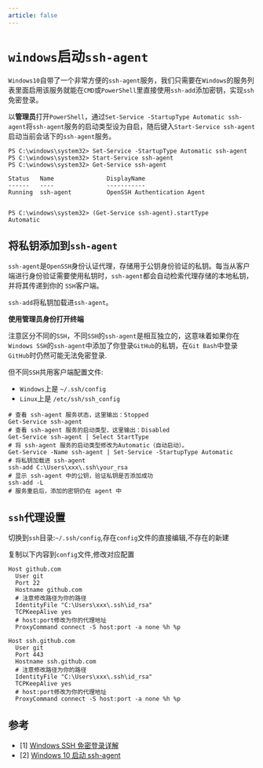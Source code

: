 ```yaml
---
article: false
---
```

# `windows`启动`ssh-agent`

`Windows10`自带了一个非常方便的`ssh-agent`服务，我们只需要在`Windows`的服务列表里面启用该服务就能在`CMD`或`PowerShell`里直接使用`ssh-add`添加密钥，实现`ssh`免密登录。

以**管理员**打开`PowerShell`，通过`Set-Service -StartupType Automatic ssh-agent`将`ssh-agent`服务的启动类型设为自启，随后键入`Start-Service ssh-agent`启动当前会话下的`ssh-agent`服务。

```dos
PS C:\windows\system32> Set-Service -StartupType Automatic ssh-agent
PS C:\windows\system32> Start-Service ssh-agent
PS C:\windows\system32> Get-Service ssh-agent

Status   Name               DisplayName
------   ----               -----------
Running  ssh-agent          OpenSSH Authentication Agent


PS C:\windows\system32> (Get-Service ssh-agent).startType
Automatic
```

## 将私钥添加到`ssh-agent`

`ssh-agent`是`OpenSSH`身份认证代理，存储用于公钥身份验证的私钥。每当从客户端进行身份验证需要使用私钥时，`ssh-agent`都会自动检索代理存储的本地私钥，并将其传递到你的 `SSH`客户端。

`ssh-add`将私钥加载进`ssh-agent`。

**使用管理员身份打开终端**

注意区分不同的`SSH`，不同`SSH`的`ssh-agent`是相互独立的，这意味着如果你在`Windows SSH`的`ssh-agent`中添加了你登录`GitHub`的私钥，在`Git Bash`中登录`GitHub`时仍然可能无法免密登录.

但不同`SSH`共用客户端配置文件:
- `Windows`上是 `~/.ssh/config`
- `Linux`上是 `/etc/ssh/ssh_config`

```shell
# 查看 ssh-agent 服务状态，这里输出：Stopped
Get-Service ssh-agent
# 查看 ssh-agent 服务的启动类型，这里输出：Disabled
Get-Service ssh-agent | Select StartType
# 将 ssh-agent 服务的启动类型修改为Automatic（自动启动）。
Get-Service -Name ssh-agent | Set-Service -StartupType Automatic
# 将私钥加载进 ssh-agent
ssh-add C:\Users\xxx\.ssh\your_rsa
# 显示 ssh-agent 中的公钥，验证私钥是否添加成功
ssh-add -L
# 服务重启后，添加的密钥仍在 agent 中
```

## `ssh`代理设置

切换到`ssh`目录:`~/.ssh/config`,存在`config`文件的直接编辑,不存在的新建

复制以下内容到`config`文件,修改对应配置

```shell
Host github.com
  User git
  Port 22
  Hostname github.com
  # 注意修改路径为你的路径
  IdentityFile "C:\Users\xxx\.ssh\id_rsa"
  TCPKeepAlive yes
  # host:port修改为你的代理地址
  ProxyCommand connect -S host:port -a none %h %p

Host ssh.github.com
  User git
  Port 443
  Hostname ssh.github.com
  # 注意修改路径为你的路径
  IdentityFile "C:\Users\xxx\.ssh\id_rsa"
  TCPKeepAlive yes
  # host:port修改为你的代理地址
  ProxyCommand connect -S host:port -a none %h %p
```


## 参考

- [1] [Windows SSH 免密登录详解](https://segmentfault.com/a/1190000023054090)
- [2] [Windows 10 启动 ssh-agent](https://developer.aliyun.com/article/784983)